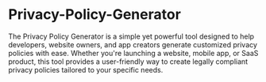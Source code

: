 # Privacy-Policy-Generator
The Privacy Policy Generator is a simple yet powerful tool designed to help developers, website owners, and app creators generate customized privacy policies with ease. Whether you're launching a website, mobile app, or SaaS product, this tool provides a user-friendly way to create legally compliant privacy policies tailored to your specific needs.
